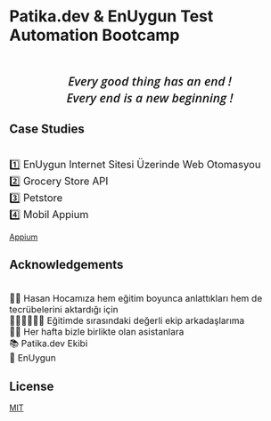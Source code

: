 # Patika.dev & EnUygun Test Automation Bootcamp

<br /> <div align="center"><span style="font-family: Open Sans; font-weight: 600; font-size: 22px;font-style: italic">Every good thing has an end !</span>
<br /> <span style="font-family: Open Sans; font-weight: 600; font-size: 22px;font-style: italic">Every end is a new beginning !</span></center></div>

## Case Studies

<span style="font-size: 18px"> 
<br> 1️⃣ EnUygun Internet Sitesi Üzerinde Web Otomasyou 
<br> 2️⃣ Grocery Store API 
<br> 3️⃣ Petstore 
<br> 4️⃣ Mobil Appium 
</span>

[Appium](appiumCase)

## Acknowledgements

<span style="font-size: 16px">
<br /> 👨‍🏫 Hasan Hocamıza hem eğitim boyunca anlattıkları hem de tecrübelerini aktardığı için
<br /> 👨🏼‍🎓👩🏼‍🎓 Eğitimde sırasındaki değerli ekip arkadaşlarıma
<br /> 💪🏼    Her hafta bizle birlikte olan asistanlara
<br /> 📚    Patika.dev Ekibi
<br /> 🎫    EnUygun
</span>

## License
[MIT](https://choosealicense.com/licenses/mit/)
